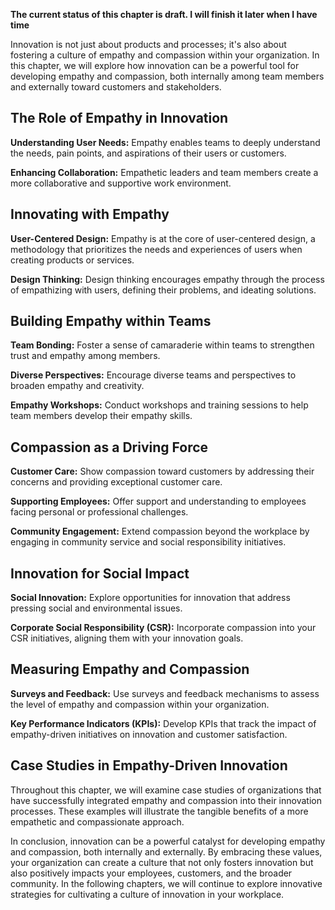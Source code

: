 **The current status of this chapter is draft. I will finish it later when I have time**

Innovation is not just about products and processes; it's also about fostering a culture of empathy and compassion within your organization. In this chapter, we will explore how innovation can be a powerful tool for developing empathy and compassion, both internally among team members and externally toward customers and stakeholders.

The Role of Empathy in Innovation
---------------------------------

**Understanding User Needs:** Empathy enables teams to deeply understand the needs, pain points, and aspirations of their users or customers.

**Enhancing Collaboration:** Empathetic leaders and team members create a more collaborative and supportive work environment.

Innovating with Empathy
-----------------------

**User-Centered Design:** Empathy is at the core of user-centered design, a methodology that prioritizes the needs and experiences of users when creating products or services.

**Design Thinking:** Design thinking encourages empathy through the process of empathizing with users, defining their problems, and ideating solutions.

Building Empathy within Teams
-----------------------------

**Team Bonding:** Foster a sense of camaraderie within teams to strengthen trust and empathy among members.

**Diverse Perspectives:** Encourage diverse teams and perspectives to broaden empathy and creativity.

**Empathy Workshops:** Conduct workshops and training sessions to help team members develop their empathy skills.

Compassion as a Driving Force
-----------------------------

**Customer Care:** Show compassion toward customers by addressing their concerns and providing exceptional customer care.

**Supporting Employees:** Offer support and understanding to employees facing personal or professional challenges.

**Community Engagement:** Extend compassion beyond the workplace by engaging in community service and social responsibility initiatives.

Innovation for Social Impact
----------------------------

**Social Innovation:** Explore opportunities for innovation that address pressing social and environmental issues.

**Corporate Social Responsibility (CSR):** Incorporate compassion into your CSR initiatives, aligning them with your innovation goals.

Measuring Empathy and Compassion
--------------------------------

**Surveys and Feedback:** Use surveys and feedback mechanisms to assess the level of empathy and compassion within your organization.

**Key Performance Indicators (KPIs):** Develop KPIs that track the impact of empathy-driven initiatives on innovation and customer satisfaction.

Case Studies in Empathy-Driven Innovation
-----------------------------------------

Throughout this chapter, we will examine case studies of organizations that have successfully integrated empathy and compassion into their innovation processes. These examples will illustrate the tangible benefits of a more empathetic and compassionate approach.

In conclusion, innovation can be a powerful catalyst for developing empathy and compassion, both internally and externally. By embracing these values, your organization can create a culture that not only fosters innovation but also positively impacts your employees, customers, and the broader community. In the following chapters, we will continue to explore innovative strategies for cultivating a culture of innovation in your workplace.
